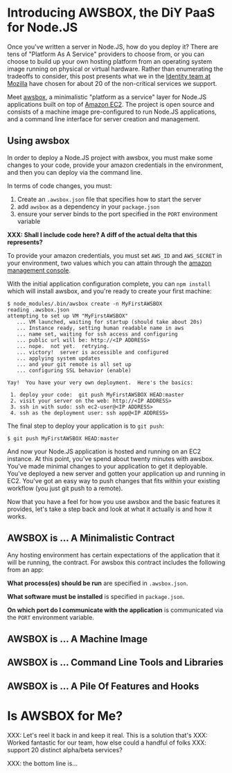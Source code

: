 # Introducing AWSBOX, the DiY PaaS for Node.JS

Once you've written a server in Node.JS, how do you deploy it?  There are tens of "Platform As A Service" providers to choose from, or you can choose to build up your own hosting platform from an operating system image running on physical or virtual hardware.  Rather than enumerating the tradeoffs to consider, this post presents what we in the [Identity team at Mozilla][] have chosen for about 20 of the non-critical services we support.

Meet [awsbox][], a minimalistic "platform as a service" layer for Node.JS applications built on top of [Amazon EC2][].  The project is open source and consists of a machine image pre-configured to run Node.JS applications, and a command line interface for server creation and management.

[Identity Team At Mozilla]: https://identity.mozilla.com/
[awsbox]: https://github.com/mozilla/awsbox
[Amazon EC2]: http://aws.amazon.com/ec2/

## Using awsbox

In order to deploy a Node.JS project with awsbox, you must make some changes to your code, provide your amazon credentials in the environment, and then you can deploy via the command line.

In terms of code changes, you must:

1. Create an `.awsbox.json` file that specifies how to start the server
2. add `awsbox` as a dependency in your `package.json`
3. ensure your server binds to the port specified in the `PORT` environment variable

**XXX: Shall I include code here?  A diff of the actual delta that this represents?**

To provide your amazon credentials, you must set `AWS_ID` and `AWS_SECRET` in your environment, two values which you can attain through the [amazon management console][].

[amazon management console]: http://aws.amazon.com/console/

With the initial application configuration complete, you can `npm install` which will install awsbox, and you're ready to create your first machine:

    $ node_modules/.bin/awsbox create -n MyFirstAWSBOX
    reading .awsbox.json
    attempting to set up VM "MyFirstAWSBOX"
       ... VM launched, waiting for startup (should take about 20s)
       ... Instance ready, setting human readable name in aws
       ... name set, waiting for ssh access and configuring
       ... public url will be: http://<IP ADDRESS>
       ... nope.  not yet.  retrying.
       ... victory!  server is accessible and configured
       ... applying system updates
       ... and your git remote is all set up
       ... configuring SSL behavior (enable)
    
    Yay!  You have your very own deployment.  Here's the basics:
    
     1. deploy your code:  git push MyFirstAWSBOX HEAD:master
     2. visit your server on the web: http://<IP ADDRESS>
     3. ssh in with sudo: ssh ec2-user@<IP ADDRESS>
     4. ssh as the deployment user: ssh app@<IP ADDRESS>

The final step to deploy your application is to `git push`:

    $ git push MyFirstAWSBOX HEAD:master

And now your Node.JS application is hosted and running on an EC2 instance.  At this point, you've spend about twenty minutes with awsbox.  You've made minimal changes to your application to get it deployable.  You've deployed a new server and gotten your application up and running in EC2.  You've got an easy way to push changes that fits within your existing workflow (you just git push to a remote).

Now that you have a feel for how you use awsbox and the basic features it provides, let's take a step back and look at what it actually is and how it works.

## AWSBOX is ... A Minimalistic Contract

Any hosting environment has certain expectations of the application that it will be running, the contract.  For awsbox this contract includes the following from an app:

**What process(es) should be run** are specified in `.awsbox.json`.

**What software must be installed** is specified in `package.json`. 

**On which port do I communicate with the application** is communicated via the `PORT` environment variable.



## AWSBOX is ... A Machine Image

## AWSBOX is ... Command Line Tools and Libraries

## AWSBOX is ... A Pile Of Features and Hooks

# Is AWSBOX for Me?

XXX:  Let's reel it back in and keep it real.  This is a solution that's
XXX:  Worked fantastic for our team, how else could a handful of folks
XXX:  support 20 distinct alpha/beta services?

XXX:  the bottom line is...
